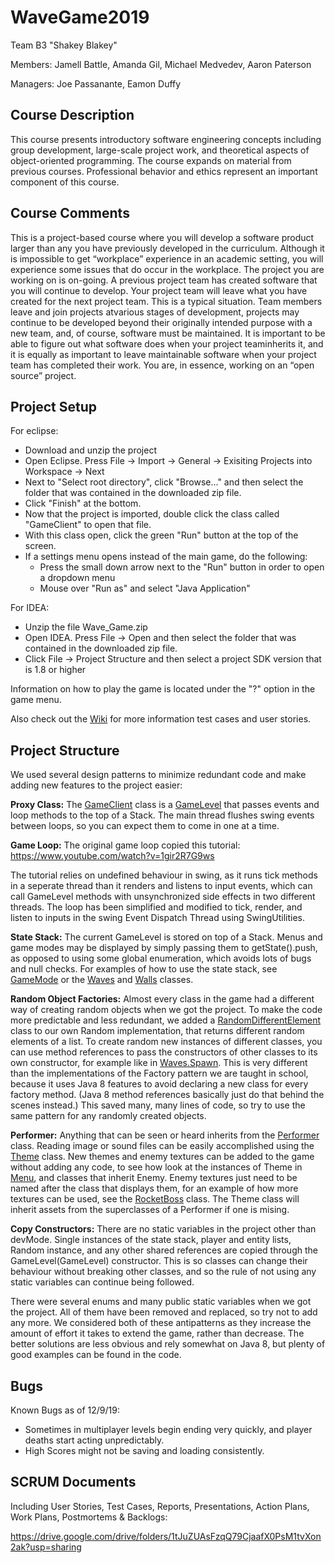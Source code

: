 # WaveGame2019
Team B3 "Shakey Blakey"

Members: Jamell Battle, Amanda Gil, Michael Medvedev, Aaron Paterson

Managers: Joe Passanante, Eamon Duffy

## Course Description
This course presents introductory software engineering concepts including group development, large-scale project work, and
theoretical aspects of object-oriented programming. The course expands on material from previous courses. Professional behavior
and ethics represent an important component of this course.

## Course Comments
This is a project-based course where you will develop a software product larger than any you have previously developed in the 
curriculum. Although it is impossible to get “workplace” experience in an academic setting, you will experience some issues 
that do occur in the workplace. The project you are working on is on-going. A previous project team has created software that 
you will continue to develop. Your project team will leave what you have created for the next project team. This is a typical 
situation. Team members leave and join projects atvarious stages of development, projects may continue to be developed beyond 
their originally intended purpose with a new team, and, of course, software must be maintained. It is important to be able to 
figure out what software does when your project teaminherits it, and it is equally as important to leave maintainable software 
when your project team has completed their work. You are, in essence, working on an “open source” project. 


## Project Setup

For eclipse:

- Download and unzip the project
- Open Eclipse. Press File -> Import -> General -> Exisiting Projects into Workspace -> Next
- Next to "Select root directory", click "Browse..." and then select the folder that was contained in the downloaded zip file.
- Click "Finish" at the bottom.
- Now that the project is imported, double click the class called "GameClient" to open that file.
- With this class open, click the green "Run" button at the top of the screen.
- If a settings menu opens instead of the main game, do the following:
    - Press the small down arrow next to the "Run" button in order to open a dropdown menu
    - Mouse over "Run as" and select "Java Application"

For IDEA:

- Unzip the file Wave_Game.zip
- Open IDEA. Press File -> Open and then select the folder that was contained in the downloaded zip file.
- Click File -> Project Structure and then select a project SDK version that is 1.8 or higher

Information on how to play the game is located under the "?" option in the game menu.

Also check out the [Wiki](https://github.com/JoePassanante/WaveGame2019/wiki) for more information test cases and user stories.

## Project Structure

We used several design patterns to minimize redundant code and make adding new features to the project easier:

**Proxy Class:** The [GameClient](https://github.com/MayCXC/WaveGame2019/blob/master/src/game/GameClient.java) class is a [GameLevel](https://github.com/MayCXC/WaveGame2019/blob/master/src/game/GameLevel.java) that passes events and loop methods to the top of a Stack. The main
thread flushes swing events between loops, so you can expect them to come in one at a time.

**Game Loop:** The original game loop copied this tutorial: https://www.youtube.com/watch?v=1gir2R7G9ws

The tutorial relies on undefined behaviour in swing, as it runs tick methods in a seperate thread than it renders and
listens to input events, which can call GameLevel methods with unsynchronized side effects in two different threads. The
loop has been simplified and modified to tick, render, and listen to inputs in the swing Event Dispatch Thread using
SwingUtilities.

**State Stack:** The current GameLevel is stored on top of a Stack. Menus and game modes may be displayed by simply passing
them to getState().push, as opposed to using some global enumeration, which avoids lots of bugs and null checks. For
examples of how to use the state stack, see [GameMode](https://github.com/MayCXC/WaveGame2019/blob/master/src/game/menu/GameMode.java) or the [Waves](https://github.com/MayCXC/WaveGame2019/blob/master/src/game/waves/Waves.java) and [Walls](https://github.com/MayCXC/WaveGame2019/blob/master/src/game/walls/Walls.java) classes.

**Random Object Factories:** Almost every class in the game had a different way of creating random objects when we got the
project. To make the code more predictable and less redundant, we added a [RandomDifferentElement](https://github.com/MayCXC/WaveGame2019/blob/master/src/util/Random.java#L49) class to our own
Random implementation, that returns different random elements of a list. To create random new instances of different
classes, you can use method references to pass the constructors of other classes to its own constructor, for example
like in [Waves.Spawn](https://github.com/MayCXC/WaveGame2019/blob/master/src/game/waves/Waves.java#L36). This is very different than the implementations of the Factory pattern we are taught in school,
because it uses Java 8 features to avoid declaring a new class for every factory method. (Java 8 method references
basically just do that behind the scenes instead.) This saved many, many lines of code, so try to use the same pattern for
any randomly created objects.

**Performer:** Anything that can be seen or heard inherits from the [Performer](https://github.com/MayCXC/WaveGame2019/blob/master/src/game/Performer.java) class. Reading image or sound files can be
easily accomplished using the [Theme](https://github.com/MayCXC/WaveGame2019/blob/master/src/game/Theme.java) class. New themes and enemy textures can be added to the game without adding any
code, to see how look at the instances of Theme in [Menu](https://github.com/MayCXC/WaveGame2019/blob/master/src/game/menu/Menu.java), and classes that inherit Enemy. Enemy textures just need to
be named after the class that displays them, for an example of how more textures can be used, see the [RocketBoss](https://github.com/MayCXC/WaveGame2019/blob/master/src/game/enemy/EnemyRocketBoss.java) class.
The Theme class will inherit assets from the superclasses of a Performer if one is mising.

**Copy Constructors:** There are no static variables in the project other than devMode. Single instances of the state
stack, player and entity lists, Random instance, and any other shared references are copied through the
GameLevel(GameLevel) constructor. This is so classes can change their behaviour without breaking other classes, and
so the rule of not using any static variables can continue being followed.

There were several enums and many public static variables when we got the project. All of them have been removed and replaced,
so try not to add any more. We considered both of these antipatterns as they increase the amount of effort it takes to extend
the game, rather than decrease. The better solutions are less obvious and rely somewhat on Java 8, but plenty of good examples can be found in the code.

## Bugs

Known Bugs as of 12/9/19:
- Sometimes in multiplayer levels begin ending very quickly, and player deaths start acting unpredictably.
- High Scores might not be saving and loading consistently.

## SCRUM Documents

Including User Stories, Test Cases, Reports, Presentations, Action Plans, Work Plans, Postmortems & Backlogs:

https://drive.google.com/drive/folders/1tJuZUAsFzqQ79CjaafX0PsM1tvXon2ak?usp=sharing
